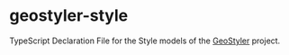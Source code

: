 # geostyler-style

TypeScript Declaration File for the Style models of the [GeoStyler](https://github.com/terrestris/geostyler) project.
